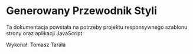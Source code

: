 # Generowany Przewodnik Styli 

Ta dokumentacja powstała na potrzeby projektu responsywnego szablonu strony oraz aplikacji JavaScript

Wykonał: Tomasz Tarała